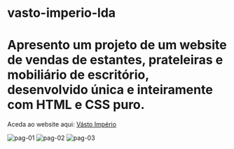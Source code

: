 # vasto-imperio-lda
<h1>Apresento um projeto de um website de vendas de estantes, prateleiras e mobiliário de escritório, desenvolvido única e inteiramente com HTML e CSS puro.</h1>


Aceda ao website aqui:
<a href="https://galinha2.github.io/vasto-imperio-lda/pagina-principal/index.html">Vásto Império</a>

![pag-01](https://github.com/Galinha2/vasto-imperio-lda/assets/161582309/1daab666-9453-41b2-9ebf-79cce5609381)
![pag-02](https://github.com/Galinha2/vasto-imperio-lda/assets/161582309/8858a92b-c2a2-4ca3-8478-1eb1b8694159)
![pag-03](https://github.com/Galinha2/vasto-imperio-lda/assets/161582309/a5464ce4-4ca0-4376-9261-5eddefe084fc)

